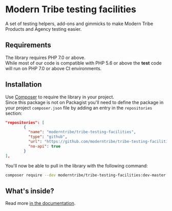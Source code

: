 # Modern Tribe testing facilities

A set of testing helpers, add-ons and gimmicks to make Modern Tribe Products and Agency testing easier.  

## Requirements
The library requires PHP 7.0 or above.  
While most of our code is compatible with PHP 5.6 or above the **test** code will run on PHP 7.0 or above CI environments.

## Installation
Use [Composer](https://getcomposer.org/) to require the library in your project.  
Since this package is not on Packagist you'll need to define the package in your project `composer.json` file by adding an entry in the `repositories` section:

```json
"repositories": [
		{
		  "name": "moderntribe/tribe-testing-facilities",
		  "type": "github",
		  "url": "https://github.com/moderntribe/tribe-testing-facilities",
		  "no-api": true
		}
],
```

You'll now be able to pull in the library with the following command:

```bash
composer require --dev moderntribe/tribe-testing-facilities:dev-master
```

## What's inside?
Read more [in the documentation](docs/README.md).
